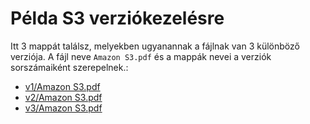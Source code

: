 # Példa S3 verziókezelésre

Itt 3 mappát találsz, melyekben ugyanannak a fájlnak van 3 különböző verziója. A fájl neve `Amazon S3.pdf` és a mappák nevei a verziók sorszámaiként szerepelnek.:
- [v1/Amazon S3.pdf](./v1/Amazon%20S3.pdf)
- [v2/Amazon S3.pdf](./v2/Amazon%20S3.pdf)
- [v3/Amazon S3.pdf](./v3/Amazon%20S3.pdf)

